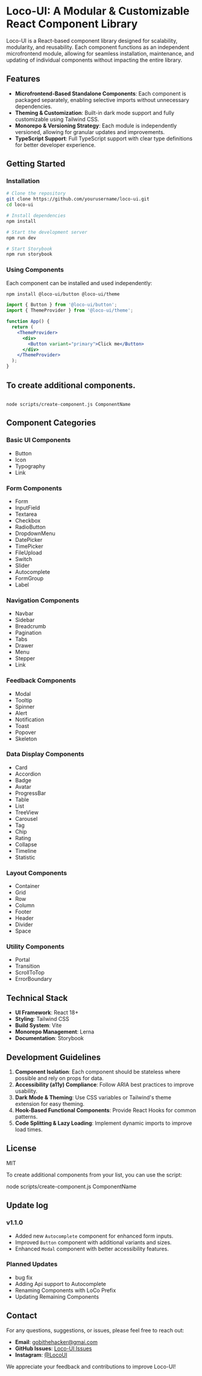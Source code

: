 # Loco-UI: A Modular & Customizable React Component Library

Loco-UI is a React-based component library designed for scalability, modularity, and reusability. Each component functions as an independent microfrontend module, allowing for seamless installation, maintenance, and updating of individual components without impacting the entire library.

## Features

- **Microfrontend-Based Standalone Components**: Each component is packaged separately, enabling selective imports without unnecessary dependencies.
- **Theming & Customization**: Built-in dark mode support and fully customizable using Tailwind CSS.
- **Monorepo & Versioning Strategy**: Each module is independently versioned, allowing for granular updates and improvements.
- **TypeScript Support**: Full TypeScript support with clear type definitions for better developer experience.

## Getting Started

### Installation

```bash
# Clone the repository
git clone https://github.com/yourusername/loco-ui.git
cd loco-ui

# Install dependencies
npm install

# Start the development server
npm run dev

# Start Storybook
npm run storybook
```

### Using Components

Each component can be installed and used independently:

```bash
npm install @loco-ui/button @loco-ui/theme
```

```jsx
import { Button } from '@loco-ui/button';
import { ThemeProvider } from '@loco-ui/theme';

function App() {
  return (
    <ThemeProvider>
      <div>
        <Button variant="primary">Click me</Button>
      </div>
    </ThemeProvider>
  );
}
```


## To create additional components.
```

node scripts/create-component.js ComponentName
```

## Component Categories

### Basic UI Components
- Button
- Icon
- Typography
- Link

### Form Components
- Form
- InputField
- Textarea
- Checkbox
- RadioButton
- DropdownMenu
- DatePicker
- TimePicker
- FileUpload
- Switch
- Slider
- Autocomplete
- FormGroup
- Label

### Navigation Components
- Navbar
- Sidebar
- Breadcrumb
- Pagination
- Tabs
- Drawer
- Menu
- Stepper
- Link

### Feedback Components
- Modal
- Tooltip
- Spinner
- Alert
- Notification
- Toast
- Popover
- Skeleton

### Data Display Components
- Card
- Accordion
- Badge
- Avatar
- ProgressBar
- Table
- List
- TreeView
- Carousel
- Tag
- Chip
- Rating
- Collapse
- Timeline
- Statistic

### Layout Components
- Container
- Grid
- Row
- Column
- Footer
- Header
- Divider
- Space

### Utility Components
- Portal
- Transition
- ScrollToTop
- ErrorBoundary

## Technical Stack

- **UI Framework**: React 18+
- **Styling**: Tailwind CSS
- **Build System**: Vite
- **Monorepo Management**: Lerna
- **Documentation**: Storybook

## Development Guidelines

1. **Component Isolation**: Each component should be stateless where possible and rely on props for data.
2. **Accessibility (a11y) Compliance**: Follow ARIA best practices to improve usability.
3. **Dark Mode & Theming**: Use CSS variables or Tailwind's theme extension for easy theming.
4. **Hook-Based Functional Components**: Provide React Hooks for common patterns.
5. **Code Splitting & Lazy Loading**: Implement dynamic imports to improve load times.

## License

MIT


To create additional components from your list, you can use the script:

node scripts/create-component.js ComponentName


##  Update log

### v1.1.0
- Added new `Autocomplete` component for enhanced form inputs.
- Improved `Button` component with additional variants and sizes.
- Enhanced `Modal` component with better accessibility features.

### Planned Updates
- bug fix
- Adding Api support to Autocomplete 
- Renaming Components with LoCo Prefix 
- Updating Remaining Components

## Contact

For any questions, suggestions, or issues, please feel free to reach out:

- **Email**: gobithehacker@gmai.com
- **GitHub Issues**: [Loco-UI Issues](https://github.com/G0biKrish/LoCo-Ui/issues)
- **Instagram**: [@LocoUI](https://www.instagram.com/gobikrishnan_nagamani/)

We appreciate your feedback and contributions to improve Loco-UI!



